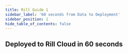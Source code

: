 ```yaml
---
title: Rill Guide 1
sidebar_label: '60 seconds from Data to Deployment'
sidebar_position: 1
hide_table_of_contents: false
---
```


## Deployed to Rill Cloud in 60 seconds